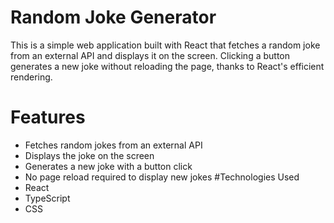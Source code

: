 # Random Joke Generator

This is a simple web application built with React that fetches a random joke from an external API and displays it on the screen. 
Clicking a button generates a new joke without reloading the page, thanks to React's efficient rendering.

# Features
- Fetches random jokes from an external API
- Displays the joke on the screen
- Generates a new joke with a button click
- No page reload required to display new jokes
#Technologies Used
- React
- TypeScript
- CSS

